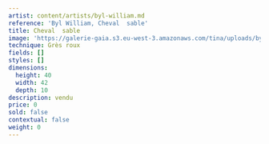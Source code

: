 ```yaml
---
artist: content/artists/byl-william.md
reference: 'Byl William, Cheval  sable'
title: Cheval  sable
image: 'https://galerie-gaia.s3.eu-west-3.amazonaws.com/tina/uploads/byl-william/galerie-gaia-william byl-bylchevalroux40x42.JPG'
technique: Grès roux
fields: []
styles: []
dimensions:
  height: 40
  width: 42
  depth: 10
description: vendu
price: 0
sold: false
contextual: false
weight: 0
---
```


